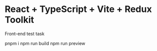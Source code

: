 # React + TypeScript + Vite + Redux Toolkit

Front-end test task

pnpm i
npm run build
npm run preview
